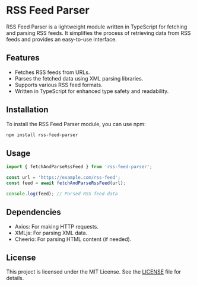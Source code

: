 # RSS Feed Parser

RSS Feed Parser is a lightweight module written in TypeScript for fetching and parsing RSS feeds. It simplifies the process of retrieving data from RSS feeds and provides an easy-to-use interface.

## Features

- Fetches RSS feeds from URLs.
- Parses the fetched data using XML parsing libraries.
- Supports various RSS feed formats.
- Written in TypeScript for enhanced type safety and readability.

## Installation

To install the RSS Feed Parser module, you can use npm:

```bash
npm install rss-feed-parser
```

## Usage

```typescript
import { fetchAndParseRssFeed } from 'rss-feed-parser';

const url = 'https://example.com/rss-feed';
const feed = await fetchAndParseRssFeed(url);

console.log(feed); // Parsed RSS feed data
```

## Dependencies

- Axios: For making HTTP requests.
- XMLjs: For parsing XML data.
- Cheerio: For parsing HTML content (if needed).

## License

This project is licensed under the MIT License. See the [LICENSE](LICENSE) file for details.

 <!-- toDo -->
<!-- Coindesk
Cointelegraph
AMBCrypto
Decrypt
Coinpedia -->